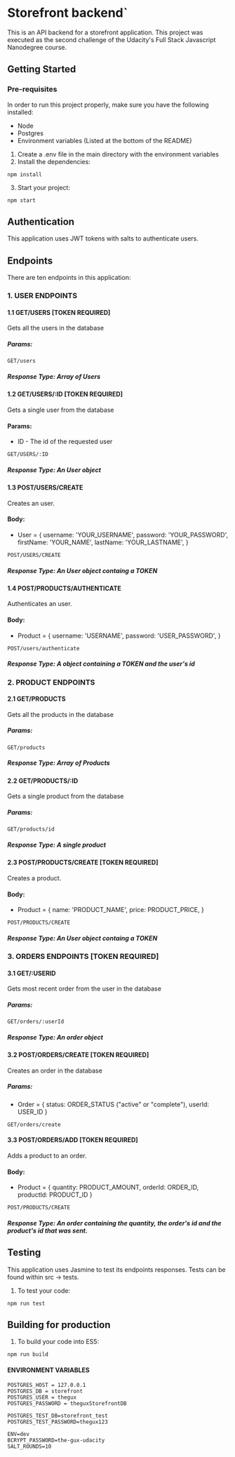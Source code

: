 # Storefront backend`
This is an API backend for a storefront application. This project was executed as the second challenge of the Udacity's Full Stack Javascript Nanodegree course.

## Getting Started

### Pre-requisites
In order to run this project properly, make sure you have the following installed:
- Node
- Postgres
- Environment variables (Listed at the bottom of the README)
1. Create a .env file in the main directory with the environment variables
2. Install the dependencies:
```
npm install
```
3. Start your project:
```
npm start
```

## Authentication
This application uses JWT tokens with salts to authenticate users.


## Endpoints
There are ten endpoints in this application:

### 1. USER ENDPOINTS

#### 1.1 GET/USERS [TOKEN REQUIRED]
Gets all the users in the database

##### Params:    
```
GET/users
```

##### Response Type: Array of Users  

#### 1.2 GET/USERS/:ID [TOKEN REQUIRED]
Gets a single user from the database
#### Params:

- ID - The id of the requested user
    
```
GET/USERS/:ID
```
##### Response Type: An User object

#### 1.3 POST/USERS/CREATE 
Creates an user.
#### Body:

- User = {
			username: 'YOUR_USERNAME',
			password: 'YOUR_PASSWORD',
			firstName: 'YOUR_NAME',
			lastName: 'YOUR_LASTNAME',
		}
    
```
POST/USERS/CREATE
```
##### Response Type: An User object containg a TOKEN


#### 1.4 POST/PRODUCTS/AUTHENTICATE 
Authenticates an user.
#### Body:

- Product = {
		username: 'USERNAME',
		password: 'USER_PASSWORD',
	    }
    
```
POST/users/authenticate
```
##### Response Type: A object containing a TOKEN and the user's id



### 2. PRODUCT ENDPOINTS

#### 2.1 GET/PRODUCTS
Gets all the products in the database

##### Params:    
```
GET/products
```

##### Response Type: Array of Products

#### 2.2 GET/PRODUCTS/:ID
Gets a single product from the database

##### Params:    
```
GET/products/id
```

##### Response Type: A single product

#### 2.3 POST/PRODUCTS/CREATE [TOKEN REQUIRED]
Creates a product.
#### Body:

- Product = {
			name: 'PRODUCT_NAME',
			price: PRODUCT_PRICE,
		}
    
```
POST/PRODUCTS/CREATE
```
##### Response Type: An User object containg a TOKEN



### 3. ORDERS ENDPOINTS [TOKEN REQUIRED]

#### 3.1 GET/:USERID
Gets most recent order from the user in the database

##### Params:    
```
GET/orders/:userId
```

##### Response Type: An order object

#### 3.2 POST/ORDERS/CREATE [TOKEN REQUIRED]
Creates an order in the database

##### Params:
- Order = {
	      status: ORDER_STATUS ("active" or "complete"),
	      userId: USER_ID
	  }
```
GET/orders/create
```


#### 3.3 POST/ORDERS/ADD [TOKEN REQUIRED]
Adds a product to an order.
#### Body:

- Product = {
	     quantity: PRODUCT_AMOUNT,
	     orderId: ORDER_ID,
	     productId: PRODUCT_ID
	  }
    
```
POST/PRODUCTS/CREATE
```
##### Response Type: An order containing the quantity, the order's id and the product's id that was sent.


## Testing
This application uses Jasmine to test its endpoints responses. Tests can be found within src -> tests.

1. To test your code:
```
npm run test
```


## Building for production

1. To build your code into ES5:
```
npm run build
```

#### ENVIRONMENT VARIABLES
```
POSTGRES_HOST = 127.0.0.1
POSTGRES_DB = storefront
POSTGRES_USER = thegux
POSTGRES_PASSWORD = theguxStorefrontDB

POSTGRES_TEST_DB=storefront_test
POSTGRES_TEST_PASSWORD=thegux123

ENV=dev
BCRYPT_PASSWORD=the-gux-udacity
SALT_ROUNDS=10
```
